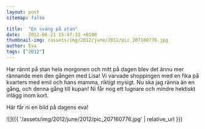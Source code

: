 ```yaml
---
layout: post
sitemap: false

title:  "En sväng på stan"
date:   2012-06-21 15:47:33 +0100
thumbnail-img: /assets/img/2012/june/2012/pic_207160776.jpg
author: Eva
tags: ["2012"]
---
```


Har rännt på stan hela morgonen och mitt på dagen blev det ännu mer rännande men den gången med Lisa! Vi varvade shoppingen med en fika på kvarters med emil och hans mamma, riktigt mysigt. Nu ska jag ränna än en gång, och denna gång till kupan! Ni får nog ett lugnare och mindre hektiskt inlägg inom kort. 

Här får ni en bild på dagens eva!

![]({{ '/assets/img/2012/june/2012/pic_207160776.jpg'  | relative_url }})

